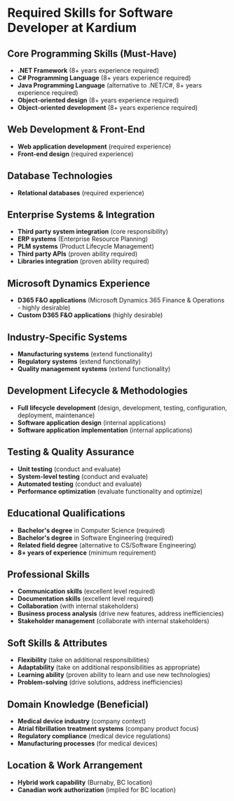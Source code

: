 # Required Skills for Software Developer at Kardium

## Core Programming Skills (Must-Have)
- **.NET Framework** (8+ years experience required)
- **C# Programming Language** (8+ years experience required)
- **Java Programming Language** (alternative to .NET/C#, 8+ years experience required)
- **Object-oriented design** (8+ years experience required)
- **Object-oriented development** (8+ years experience required)

## Web Development & Front-End
- **Web application development** (required experience)
- **Front-end design** (required experience)

## Database Technologies
- **Relational databases** (required experience)

## Enterprise Systems & Integration
- **Third party system integration** (core responsibility)
- **ERP systems** (Enterprise Resource Planning)
- **PLM systems** (Product Lifecycle Management)
- **Third party APIs** (proven ability required)
- **Libraries integration** (proven ability required)

## Microsoft Dynamics Experience
- **D365 F&O applications** (Microsoft Dynamics 365 Finance & Operations - highly desirable)
- **Custom D365 F&O applications** (highly desirable)

## Industry-Specific Systems
- **Manufacturing systems** (extend functionality)
- **Regulatory systems** (extend functionality) 
- **Quality management systems** (extend functionality)

## Development Lifecycle & Methodologies
- **Full lifecycle development** (design, development, testing, configuration, deployment, maintenance)
- **Software application design** (internal applications)
- **Software application implementation** (internal applications)

## Testing & Quality Assurance
- **Unit testing** (conduct and evaluate)
- **System-level testing** (conduct and evaluate)
- **Automated testing** (conduct and evaluate)
- **Performance optimization** (evaluate functionality and optimize)

## Educational Qualifications
- **Bachelor's degree** in Computer Science (required)
- **Bachelor's degree** in Software Engineering (required)
- **Related field degree** (alternative to CS/Software Engineering)
- **8+ years of experience** (minimum requirement)

## Professional Skills
- **Communication skills** (excellent level required)
- **Documentation skills** (excellent level required)
- **Collaboration** (with internal stakeholders)
- **Business process analysis** (drive new features, address inefficiencies)
- **Stakeholder management** (collaborate with internal stakeholders)

## Soft Skills & Attributes
- **Flexibility** (take on additional responsibilities)
- **Adaptability** (take on additional responsibilities as appropriate)
- **Learning ability** (proven ability to learn and use new technologies)
- **Problem-solving** (drive solutions, address inefficiencies)

## Domain Knowledge (Beneficial)
- **Medical device industry** (company context)
- **Atrial fibrillation treatment systems** (company product focus)
- **Regulatory compliance** (medical device regulations)
- **Manufacturing processes** (for medical devices)

## Location & Work Arrangement
- **Hybrid work capability** (Burnaby, BC location)
- **Canadian work authorization** (implied for BC location)
